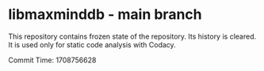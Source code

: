 # libmaxminddb - main branch

This repository contains frozen state of the repository.
Its history is cleared. It is used only for static code
analysis with Codacy.

Commit Time: 1708756628